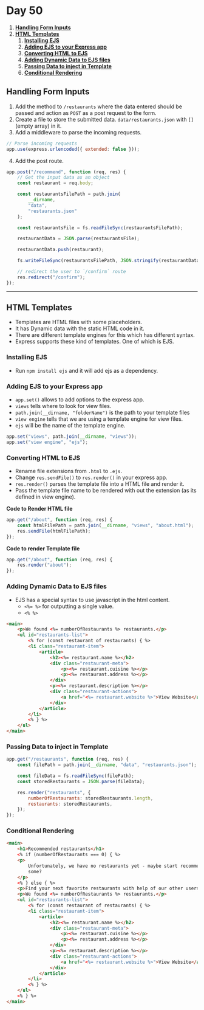 # **Day 50** <!-- omit in toc -->

1. [**Handling Form Inputs**](#handling-form-inputs)
2. [**HTML Templates**](#html-templates)
   1. [**Installing EJS**](#installing-ejs)
   2. [**Adding EJS to your Express app**](#adding-ejs-to-your-express-app)
   3. [**Converting HTML to EJS**](#converting-html-to-ejs)
   4. [**Adding Dynamic Data to EJS files**](#adding-dynamic-data-to-ejs-files)
   5. [**Passing Data to inject in Template**](#passing-data-to-inject-in-template)
   6. [**Conditional Rendering**](#conditional-rendering)

## **Handling Form Inputs**

1. Add the method to `/restaurants` where the data entered should be passed and action as `POST` as a post request to the form.
2. Create a file to store the submitted data. `data/restaurants.json` with `[]` (empty array) in it.
3. Add a middleware to parse the incoming requests.

```javascript
// Parse incoming requests
app.use(express.urlencoded({ extended: false }));
```

4. Add the post route.

```javascript
app.post("/recommend", function (req, res) {
    // Get the input data as an object
    const restaurant = req.body;

    const restaurantsFilePath = path.join(
        __dirname,
        "data",
        "restaurants.json"
    );

    const restaurantsFile = fs.readFileSync(restaurantsFilePath);

    restaurantData = JSON.parse(restaurantsFile);

    restaurantData.push(restaurant);

    fs.writeFileSync(restaurantsFilePath, JSON.stringify(restaurantData));

    // redirect the user to `/confirm` route
    res.redirect("/confirm");
});
```

---

## **HTML Templates**

-   Templates are HTML files with some placeholders.
-   It has Dynamic data with the static HTML code in it.
-   There are different template engines for this which has different syntax.
-   Express supports these kind of templates. One of which is EJS.

### **Installing EJS**

-   Run `npm install ejs` and it will add ejs as a dependency.

### **Adding EJS to your Express app**

-   `app.set()` allows to add options to the express app.
-   `views` tells where to look for view files.
-   `path.join(__dirname, "folderName")` is the path to your template files
-   `view engine` tells that we are using a template engine for view files.
-   `ejs` will be the name of the template engine.

```javascript
app.set("views", path.join(__dirname, "views"));
app.set("view engine", "ejs");
```

### **Converting HTML to EJS**

-   Rename file extensions from `.html` to `.ejs`.
-   Change `res.sendFile()` to `res.render()` in your express app.
-   `res.render()` parses the template file into a HTML file and render it.
-   Pass the template file name to be rendered with out the extension (as its defined in view engine).

**Code to Render HTML file**

```javascript
app.get("/about", function (req, res) {
    const htmlFilePath = path.join(__dirname, "views", "about.html");
    res.sendFile(htmlFilePath);
});
```

**Code to render Template file**

```javascript
app.get("/about", function (req, res) {
    res.render("about");
});
```

### **Adding Dynamic Data to EJS files**

-   EJS has a special syntax to use javascript in the html content.
    -   `<%= %>` for outputting a single value.
    -   `<% %>`

```html
<main>
    <p>We found <%= numberOfRestaurants %> restaurants.</p>
    <ul id="restaurants-list">
        <% for (const restaurant of restaurants) { %>
        <li class="restaurant-item">
            <article>
                <h2><%= restaurant.name %></h2>
                <div class="restaurant-meta">
                    <p><%= restaurant.cuisine %></p>
                    <p><%= restaurant.address %></p>
                </div>
                <p><%= restaurant.description %></p>
                <div class="restaurant-actions">
                    <a href="<%= restaurant.website %>">View Website</a>
                </div>
            </article>
        </li>
        <% } %>
    </ul>
</main>
```

### **Passing Data to inject in Template**

```javascript
app.get("/restaurants", function (req, res) {
    const filePath = path.join(__dirname, "data", "restaurants.json");

    const fileData = fs.readFileSync(filePath);
    const storedRestaurants = JSON.parse(fileData);

    res.render("restaurants", {
        numberOfRestaurants: storedRestaurants.length,
        restaurants: storedRestaurants,
    });
});
```

### **Conditional Rendering**

```html
<main>
    <h1>Recommended restaurants</h1>
    <% if (numberOfRestaurants === 0) { %>
    <p>
        Unfortunately, we have no restaurants yet - maybe start recommending
        some?
    </p>
    <% } else { %>
    <p>Find your next favorite restaurants with help of our other users!</p>
    <p>We found <%= numberOfRestaurants %> restaurants.</p>
    <ul id="restaurants-list">
        <% for (const restaurant of restaurants) { %>
        <li class="restaurant-item">
            <article>
                <h2><%= restaurant.name %></h2>
                <div class="restaurant-meta">
                    <p><%= restaurant.cuisine %></p>
                    <p><%= restaurant.address %></p>
                </div>
                <p><%= restaurant.description %></p>
                <div class="restaurant-actions">
                    <a href="<%= restaurant.website %>">View Website</a>
                </div>
            </article>
        </li>
        <% } %>
    </ul>
    <% } %>
</main>
```
